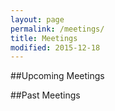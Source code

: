 ```yaml
---
layout: page
permalink: /meetings/
title: Meetings
modified: 2015-12-18
---
```


##Upcoming Meetings


##Past Meetings

